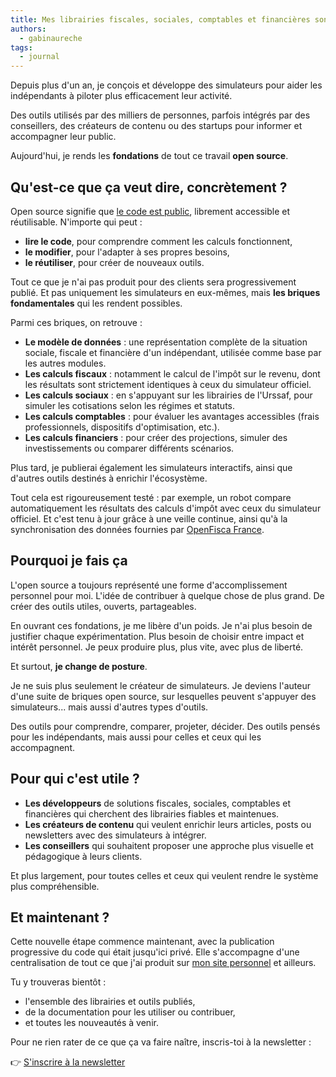 ```yaml
---
title: Mes librairies fiscales, sociales, comptables et financières sont désormais open source
authors:
  - gabinaureche
tags:
  - journal
---
```


Depuis plus d'un an, je conçois et développe des simulateurs pour aider les indépendants à piloter plus efficacement leur activité.

Des outils utilisés par des milliers de personnes, parfois intégrés par des conseillers, des créateurs de contenu ou des startups pour informer et accompagner leur public.

Aujourd'hui, je rends les **fondations** de tout ce travail **open source**.

<!-- truncate -->

## Qu'est-ce que ça veut dire, concrètement ?

Open source signifie que [le code est public](https://github.com/zhouzi/akimeo), librement accessible et réutilisable. N'importe qui peut :

- **lire le code**, pour comprendre comment les calculs fonctionnent,
- **le modifier**, pour l'adapter à ses propres besoins,
- **le réutiliser**, pour créer de nouveaux outils.

Tout ce que je n'ai pas produit pour des clients sera progressivement publié. Et pas uniquement les simulateurs en eux-mêmes, mais **les briques fondamentales** qui les rendent possibles.

Parmi ces briques, on retrouve :

- **Le modèle de données** : une représentation complète de la situation sociale, fiscale et financière d'un indépendant, utilisée comme base par les autres modules.
- **Les calculs fiscaux** : notamment le calcul de l'impôt sur le revenu, dont les résultats sont strictement identiques à ceux du simulateur officiel.
- **Les calculs sociaux** : en s'appuyant sur les librairies de l'Urssaf, pour simuler les cotisations selon les régimes et statuts.
- **Les calculs comptables** : pour évaluer les avantages accessibles (frais professionnels, dispositifs d'optimisation, etc.).
- **Les calculs financiers** : pour créer des projections, simuler des investissements ou comparer différents scénarios.

Plus tard, je publierai également les simulateurs interactifs, ainsi que d'autres outils destinés à enrichir l'écosystème.

Tout cela est rigoureusement testé : par exemple, un robot compare automatiquement les résultats des calculs d'impôt avec ceux du simulateur officiel. Et c'est tenu à jour grâce à une veille continue, ainsi qu'à la synchronisation des données fournies par [OpenFisca France](https://openfisca.org/fr/).

## Pourquoi je fais ça

L'open source a toujours représenté une forme d'accomplissement personnel pour moi. L'idée de contribuer à quelque chose de plus grand. De créer des outils utiles, ouverts, partageables.

En ouvrant ces fondations, je me libère d'un poids. Je n'ai plus besoin de justifier chaque expérimentation. Plus besoin de choisir entre impact et intérêt personnel. Je peux produire plus, plus vite, avec plus de liberté.

Et surtout, **je change de posture**.

Je ne suis plus seulement le créateur de simulateurs. Je deviens l'auteur d'une suite de briques open source, sur lesquelles peuvent s'appuyer des simulateurs... mais aussi d'autres types d'outils.

Des outils pour comprendre, comparer, projeter, décider. Des outils pensés pour les indépendants, mais aussi pour celles et ceux qui les accompagnent.

## Pour qui c'est utile ?

- **Les développeurs** de solutions fiscales, sociales, comptables et financières qui cherchent des librairies fiables et maintenues.
- **Les créateurs de contenu** qui veulent enrichir leurs articles, posts ou newsletters avec des simulateurs à intégrer.
- **Les conseillers** qui souhaitent proposer une approche plus visuelle et pédagogique à leurs clients.

Et plus largement, pour toutes celles et ceux qui veulent rendre le système plus compréhensible.

## Et maintenant ?

Cette nouvelle étape commence maintenant, avec la publication progressive du code qui était jusqu'ici privé. Elle s'accompagne d'une centralisation de tout ce que j'ai produit sur [mon site personnel](https://gabin.app) et ailleurs.

Tu y trouveras bientôt :

- l'ensemble des librairies et outils publiés,
- de la documentation pour les utiliser ou contribuer,
- et toutes les nouveautés à venir.

Pour ne rien rater de ce que ça va faire naître, inscris-toi à la newsletter :

👉 [S'inscrire à la newsletter](https://go.gabin.app/akimeonewsletter)
